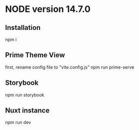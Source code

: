 # NODE version 14.7.0 


## Installation
npm i

## Prime Theme View
first, rename config file to "vite.config.js" 
npm run prime-serve


## Storybook
npm run storybook

## Nuxt instance
npm run dev